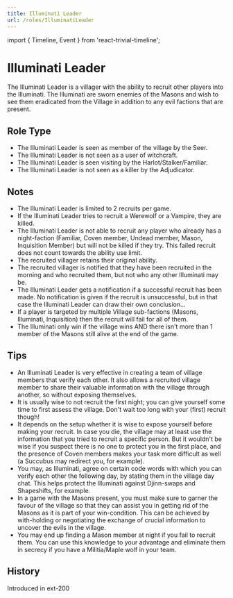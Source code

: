 ```yaml
---
title: Illuminati Leader
url: /roles/IlluminatiLeader
---
```


import { Timeline, Event } from 'react-trivial-timeline';

# Illuminati Leader

The Illuminati Leader is a villager with the ability to recruit other players into the Illuminati. The Illuminati are sworn enemies of the Masons and wish to see them eradicated from the Village in addition to any evil factions that are present.

## Role Type

- The Illuminati Leader is seen as member of the village by the Seer.
- The Illuminati Leader is not seen as a user of witchcraft.
- The Illuminati Leader is seen visiting by the Harlot/Stalker/Familiar.
- The Illuminati Leader is not seen as a killer by the Adjudicator.

## Notes

- The Illuminati Leader is limited to 2 recruits per game.
- If the Illuminati Leader tries to recruit a Werewolf or a Vampire, they are killed.
- The Illuminati Leader is not able to recruit any player who already has a night-faction (Familiar, Coven member, Undead member, Mason, Inquisition Member) but will not be killed if they try. This failed recruit does not count towards the ability use limit.
- The recruited villager retains their original ability.
- The recruited villager is notified that they have been recruited in the morning and who recruited them, but not who any other Illuminati may be.
- The Illuminati Leader gets a notification if a successful recruit has been made. No notification is given if the recruit is unsuccessful, but in that case the Illuminati Leader can draw their own conclusion...
- If a player is targeted by multiple Village sub-factions (Masons, Illuminati, Inquisition) then the recruit will fail for all of them.
- The Illuminati only win if the village wins AND there isn't more than 1 member of the Masons still alive at the end of the game.

## Tips

- An Illuminati Leader is very effective in creating a team of village members that verify each other. It also allows a recruited village member to share their valuable information with the village through another, so without exposing themselves.
- It is usually wise to not recruit the first night; you can give yourself some time to first assess the village. Don't wait too long with your (first) recruit though!
- It depends on the setup whether it is wise to expose yourself before making your recruit. In case you die, the village may at least use the information that you tried to recruit a specific person. But it wouldn't be wise if you suspect there is no one to protect you in the first place, and the presence of Coven members makes your task more difficult as well (a Succubus may redirect you, for example).
- You may, as Illuminati, agree on certain code words with which you can verify each other the following day, by stating them in the village day chat. This helps protect the Illuminati against Djinn-swaps and Shapeshifts, for example.
- In a game with the Masons present, you must make sure to garner the favour of the village so that they can assist you in getting rid of the Masons as it is part of your win-condition. This can be achieved by with-holding or negotiating the exchange of crucial information to uncover the evils in the village.
- You may end up finding a Mason member at night if you fail to recruit them. You can use this knowledge to your advantage and eliminate them in secrecy if you have a Militia/Maple wolf in your team.

## History

<Timeline lineColor="white">
  <Event interval="2018-01-01">Introduced in ext-200</Event>
</Timeline>
